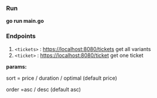 ### Run

**go run main.go**
### Endpoints
1. `<tickets>` : <https://localhost:8080/tickets> get all variants
2. `<ticket>` : <https://localhost:8080/ticket> get one ticket

**params:**

sort = price / duration / optimal (default price)

order =asc / desc (default asc)



